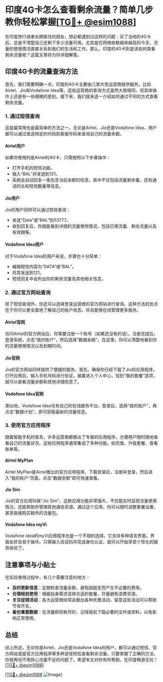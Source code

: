 # 印度4G卡怎么查看剩余流量？简单几步教你轻松掌握[[TG💪+ @esim1088](https://t.me/s/esim1088)]

在印度旅行或者长期居住的朋友，想必都遇到过这样的问题：买了当地的4G卡后，总是不清楚自己还剩下多少流量可用。尤其是在网络依赖越来越高的今天，流量的使用情况直接关系到我们的生活和工作。那么，印度的4G卡到底该如何查看剩余流量呢？这篇文章将为你详细解答。

## 印度4G卡的流量查询方法

首先，我们需要明确一点，印度的4G卡主要由几家大型运营商提供服务，比如Airtel、Jio和Vodafone Idea等。这些运营商的查询方式虽然大致相同，但具体操作上还是有一些细微的差别。接下来，我们就来逐一介绍如何通过不同的方式查看剩余流量。

### 1. 通过短信查询

这是最常用也是最简单的方法之一。无论是Airtel、Jio还是Vodafone Idea，用户都可以通过发送特定的代码到客服号码来查询自己的流量余额。

#### Airtel用户
如果你使用的是Airtel的4G卡，只需按照以下步骤操作：
- 打开手机的短信功能。
- 输入“BAL”并发送到121。
- 系统会自动回复一条包含当前余额的信息，其中不仅包括流量剩余量，还有通话时长和短信数量等信息。

#### Jio用户
Jio的用户同样可以通过短信查询：
- 发送“Data”或“BAL”到53777。
- 收到回复后，你就能看到详细的流量使用情况，包括已用流量、剩余流量以及有效期等。

#### Vodafone Idea用户
对于Vodafone Idea的用户来说，步骤也十分简单：
- 编辑短信内容为“DATA”或“BAL”。
- 将其发送到121。
- 短信回复中会列出你的剩余流量及其他相关信息。

### 2. 通过官方网站查询

除了短信查询外，你还可以选择登录运营商的官方网站进行查询。这种方法的优点在于你可以更全面地了解自己的账户状态，并且能够在线管理更多服务。

#### Airtel官网
访问Airtel的官方网站后，你需要注册一个账号（如果还没有的话）。注册完成后，登录系统，点击“我的账户”，然后选择“数据余额”。在这里，你可以清楚地看到你的流量使用情况以及到期时间。

#### Jio官网
Jio的官方网站同样提供了便捷的服务。首先，确保你已经下载了Jio的应用程序。打开应用后，输入手机号码进行验证，接着进入个人中心，找到“我的套餐”选项，就可以查看流量余额和其他详细信息了。

#### Vodafone Idea官网
类似地，Vodafone Idea也有自己的在线服务平台。登录后，选择“我的账户”，再点击“数据计划”，即可获取最新的流量信息。

### 3. 使用官方应用程序

随着智能手机的普及，许多运营商都推出了专属的应用程序，方便用户随时随地查看自己的流量状况。这些应用程序通常集成了多种功能，如充值、升级套餐、查看账单等。

#### Airtel MyPlan
Airtel MyPlan是Airtel推出的官方应用程序。下载安装后，注册并登录，然后进入“我的账户”页面，点击“数据余额”即可快速查看。

#### Jio Sim
Jio的官方应用叫做“Jio Sim”。这款应用功能非常强大，不仅能实时监控流量使用情况，还能帮助你管理其他通信资源。通过这个应用，你可以随时调整套餐设置，甚至直接购买额外的流量包。

#### Vodafone Idea myVi
Vodafone Idea的myVi应用程序也是一个不错的选择。它支持多种语言界面，界面友好且易于操作。只需输入验证码并完成身份认证，就可以开始享受个性化的服务体验了。

## 注意事项与小贴士

在实际使用过程中，有几个需要注意的地方：

- **及时更新信息**：定期检查流量余额，避免因超支而产生不必要的费用。
- **合理规划使用**：根据自身需求选择合适的套餐，尽量避免浪费资源。
- **关注促销活动**：各大运营商经常会推出各种优惠活动，留意这些活动可以帮助节省开支。
- **备份重要数据**：在流量即将耗尽时，记得提前下载必要的文件或资料，以免影响正常使用。

## 总结

综上所述，无论你是Airtel、Jio还是Vodafone Idea的用户，都可以通过短信、官方网站或是官方应用程序等多种途径轻松查看剩余流量。只要掌握了正确的方法，你就再也不用担心流量不足的问题了。希望本文对你有所帮助，在印度畅游无忧！[[TG💪+ @esim1088](https://t.me/s/esim1088)]

[[TG💪+ @esim1088](https://t.me/s/esim1088) ![Image](https://i.postimg.cc/4NQfJmqS/Snipaste-2025-05-13-00-14-12.png)]